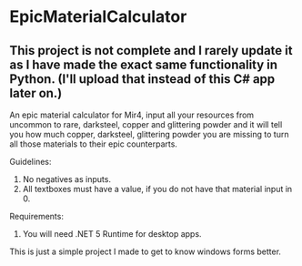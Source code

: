 # EpicMaterialCalculator

## This project is not complete and I rarely update it as I have made the exact same functionality in Python. (I'll upload that instead of this C# app later on.)

An epic material calculator for Mir4, input all your resources from uncommon to rare, darksteel, copper and glittering powder and it will tell you how much copper, darksteel, glittering powder you are missing to turn all those materials to their epic counterparts.


Guidelines:
  1. No negatives as inputs.
  2. All textboxes must have a value, if you do not have that material input in 0.

Requirements:
  1. You will need .NET 5 Runtime for desktop apps.
 
 
This is just a simple project I made to get to know windows forms better.
